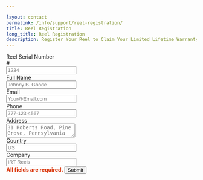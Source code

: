 ```yaml
---

layout: contact
permalink: /info/support/reel-registration/
title: Reel Registration
long_title: Reel Registration
description: Register Your Reel to Claim Your Limited Lifetime Warranty
---
```



<div id="messageBox"></div>
<form id="reel-registration"  novalidate>
    <div class="form-group row">
        <label for="serial-number" class="col-sm-4 col-form-label text-right">Reel Serial Number</label>
        <div class="col-sm-8">
            <div class="input-group mb-2">
                <div class="input-group-prepend">
                    <div class="input-group-text">#</div>
                </div>
                <input required class="form-control" id="SN" name="SN" placeholder="1234">
            </div>
        </div>
    </div>
    <div class="form-group row">
        <label for="name" class="col-sm-4 col-form-label text-right">Full Name</label>
        <div class="col-sm-8">
            <input required class="form-control" id="Name" name="Name" placeholder="Johnny B. Goode">
        </div>
    </div>
    <div class="form-group row">
        <label for="email" class="col-sm-4 col-form-label text-right">Email</label>
        <div class="col-sm-8">
            <input type="email" required class="form-control" id="email" name="Email" placeholder="Your@Email.com" pattern="[a-z0-9._%+-]+@[a-z0-9.-]+\.[a-z]{2,4}$">
        </div>
    </div>
    <div class="form-group row">
        <label for="phone" class="col-sm-4 col-form-label text-right">Phone</label>
        <div class="col-sm-8">
            <input required class="form-control" id="phone" name="Phone" placeholder="777-123-4567">
        </div>
    </div>
    <div class="form-group row">
        <label for="address" class="col-sm-4 col-form-label text-right">Address</label>
        <div class="col-sm-8">
            <textarea required class="form-control" id="address" name="Address" placeholder="31 Roberts Road, Pine Grove, Pennsylvania 17963"></textarea>
        </div>
    </div>
    <div class="form-group row">
        <label for="country" class="col-sm-4 col-form-label text-right">Country</label>
        <div class="col-sm-8">
            <input required class="form-control" id="country" name="Country" placeholder="US">
        </div>
    </div>
    <div class="form-group row">
        <label for="company" class="col-sm-4 col-form-label text-right">Company</label>
        <div class="col-sm-8">
            <input required class="form-control" id="company" name="Company" placeholder="IRT Reels">
        </div>
    </div>
    <div class="row">
        <span class="col-8 my-auto text-right" style="color:#d83105"><strong>All fields are required.</strong></span>
        <button type="submit" id="submit-form" class="btn btn-primary col-4 btn-block">Submit</button>
    </div>

</form>


